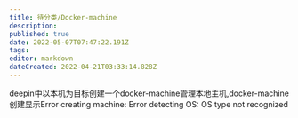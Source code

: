 ```yaml
---
title: 待分类/Docker-machine
description: 
published: true
date: 2022-05-07T07:47:22.191Z
tags: 
editor: markdown
dateCreated: 2022-04-21T03:33:14.828Z
---
```


deepin中以本机为目标创建一个docker-machine管理本地主机,docker-machine创建显示Error creating machine: Error detecting OS: OS type not recognized